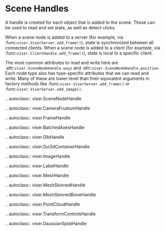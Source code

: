 # Scene Handles

A handle is created for each object that is added to the scene. These can be
used to read and set state, as well as detect clicks.

When a scene node is added to a server (for example, via
:func:`viser.ViserServer.add_frame()`), state is synchronized between all
connected clients. When a scene node is added to a client (for example, via
:func:`viser.ClientHandle.add_frame()`), state is local to a specific client.

The most common attributes to read and write here are
:attr:`viser.SceneNodeHandle.wxyz` and :attr:`viser.SceneNodeHandle.position`.
Each node type also has type-specific attributes that we can read and write.
Many of these are lower-level than their equivalent arguments in factory
methods like :func:`viser.ViserServer.add_frame()` or
:func:`viser.ViserServer.add_image()`.

<!-- prettier-ignore-start -->

.. autoclass:: viser.SceneNodeHandle

.. autoclass:: viser.CameraFrustumHandle

.. autoclass:: viser.FrameHandle

.. autoclass:: viser.BatchedAxesHandle

.. autoclass:: viser.GlbHandle

.. autoclass:: viser.Gui3dContainerHandle

.. autoclass:: viser.ImageHandle

.. autoclass:: viser.LabelHandle

.. autoclass:: viser.MeshHandle

.. autoclass:: viser.MeshSkinnedHandle

.. autoclass:: viser.MeshSkinnedBoneHandle

.. autoclass:: viser.PointCloudHandle

.. autoclass:: viser.TransformControlsHandle

.. autoclass:: viser.GaussianSplatHandle

<!-- prettier-ignore-end -->
